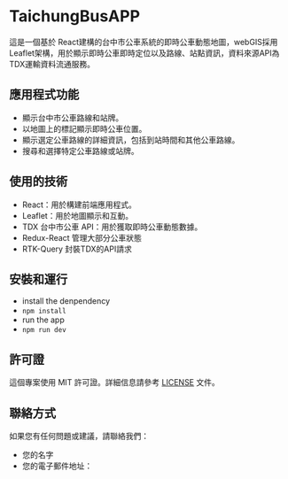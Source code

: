 # TaichungBusAPP
這是一個基於 React建構的台中市公車系統的即時公車動態地圖，webGIS採用Leaflet架構，用於顯示即時公車即時定位以及路線、站點資訊，資料來源API為TDX運輸資料流通服務。

## 應用程式功能

- 顯示台中市公車路線和站牌。
- 以地圖上的標記顯示即時公車位置。
- 顯示選定公車路線的詳細資訊，包括到站時間和其他公車路線。
- 搜尋和選擇特定公車路線或站牌。

## 使用的技術

- React：用於構建前端應用程式。
- Leaflet：用於地圖顯示和互動。
- TDX 台中市公車 API：用於獲取即時公車動態數據。
- Redux-React 管理大部分公車狀態
- RTK-Query 封裝TDX的API請求

## 安裝和運行
- install the denpendency
- `npm install`
- run the app
- `npm run dev`

## 許可證

這個專案使用 MIT 許可證。詳細信息請參考 [LICENSE](LICENSE) 文件。

## 聯絡方式

如果您有任何問題或建議，請聯絡我們：

- 您的名字
- 您的電子郵件地址：
